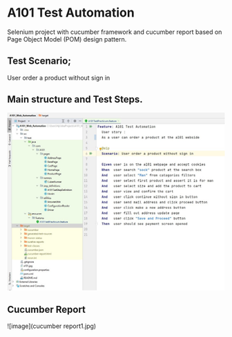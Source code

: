 # A101 Test Automation

Selenium project with cucumber framework and cucumber report based on Page Object Model (POM) design pattern.

## Test Scenario;

   User order a product without sign in 

## Main structure and Test Steps.
![image](a101.jpg)

## Cucumber Report
![image](cucumber report1.jpg)


